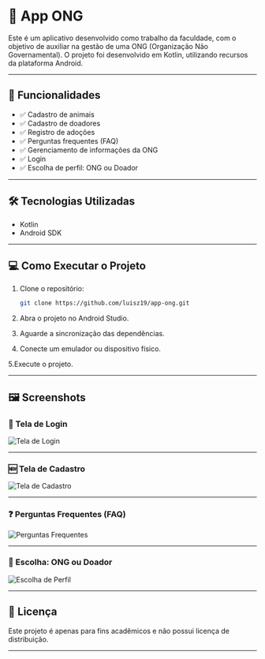 # 📱 App ONG

Este é um aplicativo desenvolvido como trabalho da faculdade, com o objetivo de auxiliar na gestão de uma ONG (Organização Não Governamental). O projeto foi desenvolvido em Kotlin, utilizando recursos da plataforma Android.

---

## 🚀 Funcionalidades

- ✅ Cadastro de animais
- ✅ Cadastro de doadores
- ✅ Registro de adoções
- ✅ Perguntas frequentes (FAQ)
- ✅ Gerenciamento de informações da ONG
- ✅ Login
- ✅ Escolha de perfil: ONG ou Doador

---

## 🛠️ Tecnologias Utilizadas

- Kotlin
- Android SDK

---

## 💻 Como Executar o Projeto

1. Clone o repositório:

   ```bash
   git clone https://github.com/luisz19/app-ong.git

2. Abra o projeto no Android Studio.

3. Aguarde a sincronização das dependências.

4. Conecte um emulador ou dispositivo físico.

5.Execute o projeto.

---

## 🖼️ Screenshots

### 🔐 Tela de Login
![Tela de Login](assets/LOGIN.jpeg)

---

### 🆕 Tela de Cadastro
![Tela de Cadastro](assets/Registro.jpeg)

---

### ❓ Perguntas Frequentes (FAQ)
![Perguntas Frequentes](assets/FAQ.jpeg)

---

### 👥 Escolha: ONG ou Doador
![Escolha de Perfil](assets/ONGorDOADOR.jpeg)

---

## 📄 Licença

Este projeto é apenas para fins acadêmicos e não possui licença de distribuição.

---
